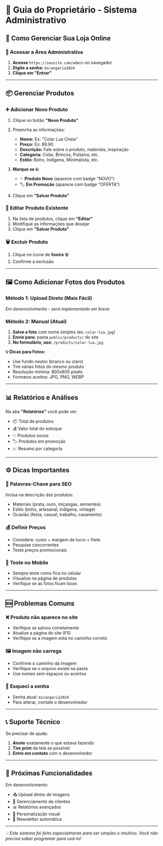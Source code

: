 # 🎯 Guia do Proprietário - Sistema Administrativo

## 📖 Como Gerenciar Sua Loja Online

### 🔐 **Acessar a Área Administrativa**

1. **Acesse** `https://seusite.com/admin` no navegador
2. **Digite a senha:** `micangaria2024`
3. **Clique em "Entrar"**

---

## 📦 **Gerenciar Produtos**

### ➕ **Adicionar Novo Produto**

1. Clique no botão **"Novo Produto"**
2. Preencha as informações:
   - **Nome:** Ex: "Colar Lua Cheia"
   - **Preço:** Ex: 89.90
   - **Descrição:** Fale sobre o produto, materiais, inspiração
   - **Categoria:** Colar, Brincos, Pulseira, etc.
   - **Estilo:** Boho, Indígena, Minimalista, etc.

3. **Marque se é:**
   - ✨ **Produto Novo** (aparece com badge "NOVO")
   - 🏷️ **Em Promoção** (aparece com badge "OFERTA")

4. Clique em **"Salvar Produto"**

### 📝 **Editar Produto Existente**

1. Na lista de produtos, clique em **"Editar"**
2. Modifique as informações que desejar
3. Clique em **"Salvar Produto"**

### 🗑️ **Excluir Produto**

1. Clique no ícone de **lixeira** 🗑️
2. Confirme a exclusão

---

## 🖼️ **Como Adicionar Fotos dos Produtos**

### Método 1: Upload Direto (Mais Fácil)
*Em desenvolvimento - será implementado em breve*

### Método 2: Manual (Atual)
1. **Salve a foto** com nome simples (ex: `colar-lua.jpg`)
2. **Envie para:** pasta `public/products/` do site
3. **No formulário, use:** `/products/colar-lua.jpg`

**💡 Dicas para Fotos:**
- Use fundo neutro (branco ou claro)
- Tire várias fotos do mesmo produto
- Resolução mínima: 800x800 pixels
- Formatos aceitos: JPG, PNG, WEBP

---

## 📊 **Relatórios e Análises**

Na aba **"Relatórios"** você pode ver:
- 📦 Total de produtos
- 💰 Valor total do estoque  
- ✨ Produtos novos
- 🏷️ Produtos em promoção
- 📈 Resumo por categoria

---

## ⚙️ **Dicas Importantes**

### 🎯 **Palavras-Chave para SEO**
Inclua na descrição dos produtos:
- Materiais (prata, ouro, miçangas, sementes)
- Estilo (boho, artesanal, indígena, vintage)
- Ocasião (festa, casual, trabalho, casamento)

### 💰 **Definir Preços**
- Considere: custo + margem de lucro + frete
- Pesquise concorrentes
- Teste preços promocionais

### 📱 **Teste no Mobile**
- Sempre teste como fica no celular
- Visualize na página de produtos
- Verifique se as fotos ficam boas

---

## 🆘 **Problemas Comuns**

### ❌ **Produto não aparece no site**
- Verifique se salvou corretamente
- Atualize a página do site (F5)
- Verifique se a imagem está no caminho correto

### 🖼️ **Imagem não carrega**
- Confirme o caminho da imagem
- Verifique se o arquivo existe na pasta
- Use nomes sem espaços ou acentos

### 🔐 **Esqueci a senha**
- Senha atual: `micangaria2024`
- Para alterar, contate o desenvolvedor

---

## 📞 **Suporte Técnico**

Se precisar de ajuda:
1. **Anote** exatamente o que estava fazendo
2. **Tire print** da tela se possível
3. **Entre em contato** com o desenvolvedor

---

## 🚀 **Próximas Funcionalidades**

Em desenvolvimento:
- 📤 Upload direto de imagens
- 👥 Gerenciamento de clientes
- 📊 Relatórios avançados
- 🎨 Personalização visual
- 📧 Newsletter automática

---

*💡 Este sistema foi feito especialmente para ser simples e intuitivo. Você não precisa saber programar para usá-lo!*
